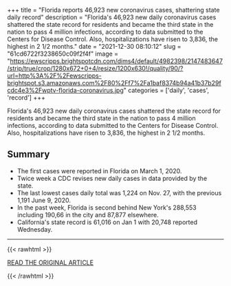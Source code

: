 +++
title = "Florida reports 46,923 new coronavirus cases, shattering state daily record"
description = "Florida's 46,923 new daily coronavirus cases shattered the state record for residents and became the third state in the nation to pass 4 million infections, according to data submitted to the Centers for Disease Control. Also, hospitalizations have risen to 3,836, the highest in 2 1/2 months."
date = "2021-12-30 08:10:12"
slug = "61cd6722f3238650c09f2f4f"
image = "https://ewscripps.brightspotcdn.com/dims4/default/4982398/2147483647/strip/true/crop/1280x672+0+4/resize/1200x630!/quality/90/?url=http%3A%2F%2Fewscripps-brightspot.s3.amazonaws.com%2F80%2Ff7%2Fa1baf8374b94a41b37b29fcdc4e3%2Fwptv-florida-coronavirus.jpg"
categories = ['daily', 'cases', 'record']
+++

Florida's 46,923 new daily coronavirus cases shattered the state record for residents and became the third state in the nation to pass 4 million infections, according to data submitted to the Centers for Disease Control. Also, hospitalizations have risen to 3,836, the highest in 2 1/2 months.

## Summary

- The first cases were reported in Florida on March 1, 2020.
- Twice week a CDC revises new daily cases in data provided by the state.
- The last lowest cases daily total was 1,224 on Nov. 27, with the previous 1,191 June 9, 2020.
- In the past week, Florida is second behind New York's 288,553 including 190,66 in the city and 87,877 elsewhere.
- California's state record is 61,016 on Jan 1 with 20,748 reported Wednesday.

---

{{< rawhtml >}}
  <p class="article-category">
    <a target="_blank" href="https://www.wptv.com/coronavirus/floridas-46-923-new-coronavirus-cases-shatters-state-record">READ THE ORIGINAL ARTICLE</a>
  </p>
{{< /rawhtml >}}
